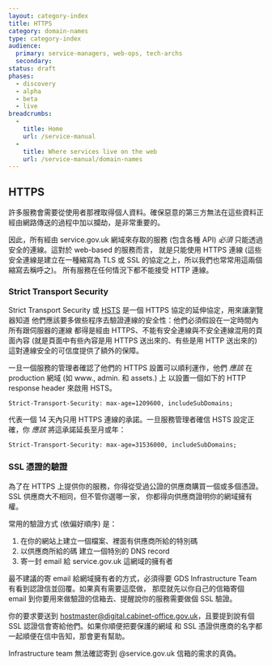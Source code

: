 ```yaml
---
layout: category-index
title: HTTPS
category: domain-names
type: category-index
audience:
  primary: service-managers, web-ops, tech-archs
  secondary:
status: draft
phases:
  - discovery
  - alpha
  - beta
  - live
breadcrumbs:
  -
    title: Home
    url: /service-manual
  -
    title: Where services live on the web
    url: /service-manual/domain-names
---
```


## HTTPS

許多服務會需要從使用者那裡取得個人資料。確保惡意的第三方無法在這些資料正經由網路傳送的過程中加以攔劫，是非常重要的。

因此，所有經由 service.gov.uk 網域來存取的服務 (包含各種 API) *必須* 只能透過安全的連線。這對於 web-based 的服務而言，
就是只能使用 HTTPS 連線 (這些安全連線是建立在一種縮寫為 TLS 或 SSL 的協定之上，所以我們也常常用這兩個縮寫去稱呼之)。
所有服務在任何情況下都不能接受 HTTP 連線。

### Strict Transport Security

Strict Transport Security 或 [HSTS](https://en.wikipedia.org/wiki/HTTP_Strict_Transport_Security) 是一個 HTTPS
協定的延伸協定，用來讓瀏覽器知道 他們應該要多做些程序去驗證連線的安全性：他們必須假設在一定時間內 所有跟伺服器的運線
都得是經由 HTTPS、不能有安全連線與不安全連線混用的頁面內容 (就是頁面中有些內容是用 HTTPS 送出來的、有些是用 HTTP 送出來的)
這對連線安全的可信度提供了額外的保障。

一旦一個服務的管理者確認了他們的 HTTPS 設置可以順利運作，他們 *應該* 在 production 網域 (如 www., admin. 和 assets.) 上
以設置一個如下的 HTTP response header 來啟用 HSTS。

    Strict-Transport-Security: max-age=1209600, includeSubDomains;

代表一個 14 天內只用 HTTPS 連線的承諾。一旦服務管理者確信 HSTS 設定正確，你 *應該* 將這承諾延長至月或年：

    Strict-Transport-Security: max-age=31536000, includeSubDomains;

### SSL 憑證的驗證

為了在 HTTPS 上提供你的服務，你得從受過公證的供應商購買一個或多個憑證。SSL 供應商大不相同，但不管你選哪一家，
你都得向供應商證明你的網域擁有權。

常用的驗證方式 (依偏好順序) 是：

1. 在你的網站上建立一個檔案、裡面有供應商所給的特別碼
2. 以供應商所給的碼 建立一個特別的 DNS record
3. 寄一封 email 給 service.gov.uk 這網域的擁有者

最不建議的寄 email 給網域擁有者的方式，必須得要 GDS Infrastructure Team 有看到認證信並回覆。如果真有需要這麼做，
那麼就先以你自己的信箱寄個 email 到你要用來做驗證的信箱去、提醒說你的服務需要做個 SSL 驗證。

你的要求要送到 hostmaster@digital.cabinet-office.gov.uk，且要提到說有個 SSL 認證信會寄給他們。如果你順便把要保護的網域
和 SSL 憑證供應商的名字都一起順便在信中告知，那會更有幫助。

Infrastructure team 無法確認寄到 @service.gov.uk 信箱的需求的真偽。
